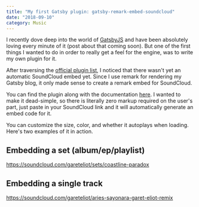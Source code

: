 ```yaml
---
title: "My first Gatsby plugin: gatsby-remark-embed-soundcloud"
date: "2018-09-10"
category: Music
---
```


I recently dove deep into the world of [GatsbyJS](https://next.gatsbyjs.org/) and have been absolutely loving every minute of it (post about that coming soon). But one of the first things I wanted to do in order to really get a feel for the engine, was to write my own plugin for it.

After traversing the [official plugin list](https://next.gatsbyjs.org/plugins/), I noticed that there wasn't yet an automatic SoundCloud embed yet. Since I use remark for rendering my Gatsby blog, it only made sense to create a remark embed for SoundCloud.

You can find the plugin along with the documentation [here](https://github.com/garetmckinley/gatsby-remark-embed-soundcloud#readme). I wanted to make it dead-simple, so there is literally zero markup required on the user's part, just paste in your SoundCloud link and it will automatically generate an embed code for it.

You can customize the size, color, and whether it autoplays when loading. Here's two examples of it in action.

## Embedding a set (album/ep/playlist)

https://soundcloud.com/gareteliot/sets/coastline-paradox

## Embedding a single track

https://soundcloud.com/gareteliot/aries-sayonara-garet-eliot-remix
